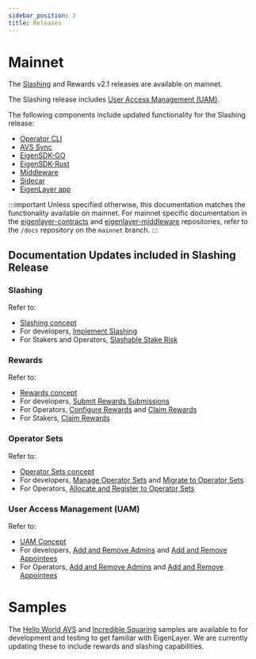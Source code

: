 ```yaml
---
sidebar_position: 3
title: Releases
---
```

# Mainnet

The [Slashing](https://github.com/Layr-Labs/eigenlayer-contracts/releases/tag/v1.3.0) and Rewards v2.1 releases are available on mainnet.

The Slashing release includes [User Access Management (UAM)](concepts/uam/user-access-management.md).

The following components include updated functionality for the Slashing release:
* [Operator CLI](https://github.com/Layr-Labs/eigenlayer-cli)
* [AVS Sync](https://github.com/Layr-Labs/avs-sync)
* [EigenSDK-GO](https://github.com/Layr-Labs/eigensdk-go)
* [EigenSDK-Rust](https://github.com/Layr-Labs/eigensdk-rs)
* [Middleware](https://github.com/Layr-Labs/eigenlayer-middleware)
* [Sidecar](https://github.com/Layr-Labs/sidecar)
* [EigenLayer app](https://app.eigenlayer.xyz/)

:::important 
Unless specified otherwise, this documentation matches the functionality available on mainnet. For mainnet specific documentation 
in the [eigenlayer-contracts](https://github.com/Layr-Labs/eigenlayer-contracts) and [eigenlayer-middleware](https://github.com/Layr-Labs/eigenlayer-middleware) repositories, refer to the `/docs` repository on the `mainnet` branch.
:::

## Documentation Updates included in Slashing Release

### Slashing 

Refer to: 
* [Slashing concept](concepts/slashing/slashing-concept)
* For developers, [Implement Slashing](../developers/HowTo/build/slashing/implement-slashing)
* For Stakers and Operators, [Slashable Stake Risk](concepts/slashing/slashable-stake-risks)

### Rewards 

Refer to:
* [Rewards concept](concepts/rewards/rewards-concept)
* For developers, [Submit Rewards Submissions](../developers/HowTo/build/submit-rewards-submissions)
* For Operators, [Configure Rewards](../operators/howto/confirgurerewards/set-rewards-split) and [Claim Rewards](https://docs.eigenlayer.xyz/operators/howto/confirgurerewards/set-rewards-split)
* For Stakers, [Claim Rewards](../restakers/restaking-guides/claim-rewards-app)

### Operator Sets

Refer to: 
* [Operator Sets concept](concepts/operator-sets/operator-sets-concept)
* For developers, [Manage Operator Sets](../developers/HowTo/build/manage-operator-sets) and [Migrate to Operator Sets](../developers/HowTo/build/slashing/migrate-to-operatorsets)
* For Operators, [Allocate and Register to Operator Sets](../operators/howto/operator-sets)

### User Access Management (UAM)

Refer to: 
* [UAM Concept](concepts/uam/user-access-management)
* For developers, [Add and Remove Admins](../developers/HowTo/build/uam/dev-add-remove-admins) and [Add and Remove Appointees](../developers/HowTo/build/uam/dev-add-remove-admins)
* For Operators, [Add and Remove Admins](../operators/howto/uam/op-add-remove-admins) and [Add and Remove Appointees](../operators/howto/uam/op-add-remove-appointees)

# Samples

The [Hello World AVS](https://github.com/Layr-Labs/hello-world-avs) and [Incredible Squaring](https://github.com/Layr-Labs/incredible-squaring-avs)
samples are available to for development and testing to get familiar with EigenLayer. We are currently updating these to 
include rewards and slashing capabilities.